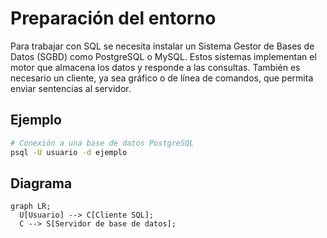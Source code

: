 # Preparación del entorno

Para trabajar con SQL se necesita instalar un Sistema Gestor de Bases de Datos (SGBD) como PostgreSQL o MySQL. Estos sistemas implementan el motor que almacena los datos y responde a las consultas. También es necesario un cliente, ya sea gráfico o de línea de comandos, que permita enviar sentencias al servidor.

## Ejemplo
```bash
# Conexión a una base de datos PostgreSQL
psql -U usuario -d ejemplo
```

## Diagrama
```mermaid
graph LR;
  U[Usuario] --> C[Cliente SQL];
  C --> S[Servidor de base de datos];
```
